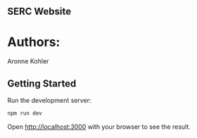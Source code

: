## SERC Website
# Authors:
Aronne Kohler

## Getting Started

Run the development server:

```bash
npm run dev
```

Open [http://localhost:3000](http://localhost:3000) with your browser to see the result.